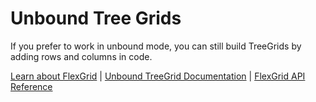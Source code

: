 Unbound Tree Grids
==================

If you prefer to work in unbound mode, you can still build TreeGrids by adding rows and columns in code.

[Learn about FlexGrid](https://www.grapecity.com/wijmo/flexgrid-javascript-data-grid) | [Unbound TreeGrid Documentation](https://www.grapecity.com/wijmo/docs/Topics/Grid/TreeGrid/Unbound-TreeGrid) | [FlexGrid API Reference](https://www.grapecity.com/wijmo/api/classes/wijmo_grid.flexgrid.html)